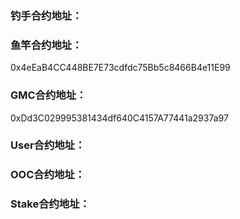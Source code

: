 ### 钓手合约地址：

### 鱼竿合约地址：
0x4eEaB4CC448BE7E73cdfdc75Bb5c8466B4e11E99
### GMC合约地址：
0xDd3C029995381434df640C4157A77441a2937a97
### User合约地址：

### OOC合约地址：

### Stake合约地址：

